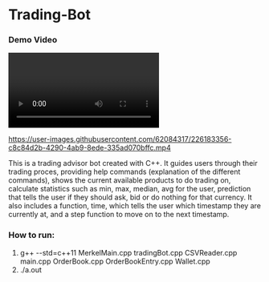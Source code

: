 # Trading-Bot

### Demo Video


<video source="https://user-images.githubusercontent.com/62084317/226183356-c8c84d2b-4290-4ab9-8ede-335ad070bffc.mp4"></video>


https://user-images.githubusercontent.com/62084317/226183356-c8c84d2b-4290-4ab9-8ede-335ad070bffc.mp4



This is a trading advisor bot created with C++. It guides users through their trading proces, providing help commands (explanation of the different commands), shows the current available products to do trading on, calculate statistics such as min, max, median, avg for the user, prediction that tells the user if they should ask, bid or do nothing for that currency. It also includes a function, time, which tells the user which timestamp they are currently at, and a step function to move on to the next timestamp.

### How to run:
1) g++ --std=c++11 MerkelMain.cpp tradingBot.cpp CSVReader.cpp main.cpp OrderBook.cpp OrderBookEntry.cpp Wallet.cpp
2) ./a.out
